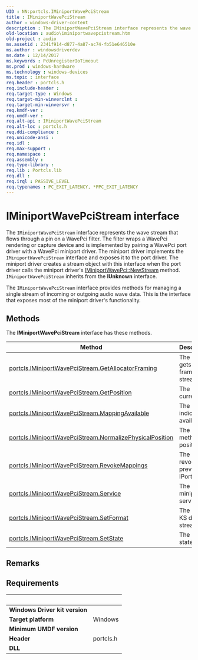 ```yaml
---
UID : NN:portcls.IMiniportWavePciStream
title : IMiniportWavePciStream
author : windows-driver-content
description : The IMiniportWavePciStream interface represents the wave stream that flows through a pin on a WavePci filter.
old-location : audio\iminiportwavepcistream.htm
old-project : audio
ms.assetid : 2341f914-d877-4a87-ac74-fb51e646510e
ms.author : windowsdriverdev
ms.date : 12/14/2017
ms.keywords : PcUnregisterIoTimeout
ms.prod : windows-hardware
ms.technology : windows-devices
ms.topic : interface
req.header : portcls.h
req.include-header : 
req.target-type : Windows
req.target-min-winverclnt : 
req.target-min-winversvr : 
req.kmdf-ver : 
req.umdf-ver : 
req.alt-api : IMiniportWavePciStream
req.alt-loc : portcls.h
req.ddi-compliance : 
req.unicode-ansi : 
req.idl : 
req.max-support : 
req.namespace : 
req.assembly : 
req.type-library : 
req.lib : Portcls.lib
req.dll : 
req.irql : PASSIVE_LEVEL
req.typenames : PC_EXIT_LATENCY, *PPC_EXIT_LATENCY
---
```


# IMiniportWavePciStream interface

The <code>IMiniportWavePciStream</code> interface represents the wave stream that flows through a pin on a WavePci filter. The filter wraps a WavePci rendering or capture device and is implemented by pairing a WavePci port driver with a WavePci miniport driver. The miniport driver implements the <code>IMiniportWavePciStream</code> interface and exposes it to the port driver. The miniport driver creates a stream object with this interface when the port driver calls the miniport driver's <a href="https://msdn.microsoft.com/library/windows/hardware/ff536735">IMiniportWavePci::NewStream</a> method. <code>IMiniportWavePciStream</code> inherits from the <b>IUnknown</b> interface.

The <code>IMiniportWavePciStream</code> interface provides methods for managing a single stream of incoming or outgoing audio wave data. This is the interface that exposes most of the miniport driver's functionality.

## Methods

<p>The <b>IMiniportWavePciStream</b> interface has these methods.</p>

| Method | Description |
| ---- |:---- |
| [portcls.IMiniportWavePciStream.GetAllocatorFraming](nf-portcls-iminiportwavepcistream-getallocatorframing.md) | The GetAllocatorFraming method gets the preferred allocator-framing parameters for the stream. |
| [portcls.IMiniportWavePciStream.GetPosition](nf-portcls-iminiportwavepcistream-getposition.md) | The GetPosition method gets the current position of the stream. |
| [portcls.IMiniportWavePciStream.MappingAvailable](nf-portcls-iminiportwavepcistream-mappingavailable.md) | The MappingAvailable method indicates that a new mapping is available. |
| [portcls.IMiniportWavePciStream.NormalizePhysicalPosition](nf-portcls-iminiportwavepcistream-normalizephysicalposition.md) | The NormalizePhysicalPosition method converts a physical buffer position to a time-based value. |
| [portcls.IMiniportWavePciStream.RevokeMappings](nf-portcls-iminiportwavepcistream-revokemappings.md) | The RevokeMappings method revokes mappings that were previously obtained through IPortWavePciStream::GetMapping. |
| [portcls.IMiniportWavePciStream.Service](nf-portcls-iminiportwavepcistream-service.md) | The Service method notifies the miniport driver of a request for service. |
| [portcls.IMiniportWavePciStream.SetFormat](nf-portcls-iminiportwavepcistream-setformat.md) | The SetFormat method sets the KS data format of the wave stream. |
| [portcls.IMiniportWavePciStream.SetState](nf-portcls-iminiportwavepcistream-setstate.md) | The SetState method changes the state of the stream transport. |

## Remarks



## Requirements
| &nbsp; | &nbsp; |
| ---- |:---- |
| **Windows Driver kit version** |  |
| **Target platform** | Windows |
| **Minimum UMDF version** |  |
| **Header** | portcls.h |
| **DLL** |  |